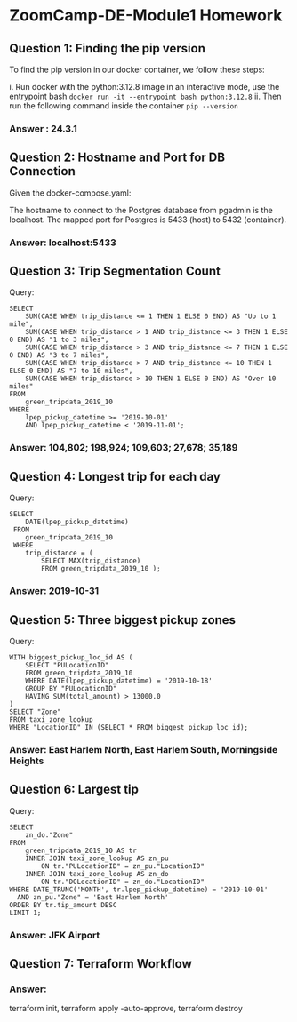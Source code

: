 # ZoomCamp-DE-Module1 Homework

## Question 1: Finding the pip version
To find the pip version in our docker container, we follow these steps:

i. Run docker with the python:3.12.8 image in an interactive mode, use the entrypoint bash
`docker run -it --entrypoint bash python:3.12.8`
ii. Then run the following command inside the container
`pip --version`
### Answer : 24.3.1

## Question 2: Hostname and Port for DB Connection
Given the docker-compose.yaml:

The hostname to connect to the Postgres database from pgadmin is the localhost.
The mapped port for Postgres is 5433 (host) to 5432 (container).
### Answer: localhost:5433

## Question 3: Trip Segmentation Count
Query:
```
SELECT
    SUM(CASE WHEN trip_distance <= 1 THEN 1 ELSE 0 END) AS "Up to 1 mile",
    SUM(CASE WHEN trip_distance > 1 AND trip_distance <= 3 THEN 1 ELSE 0 END) AS "1 to 3 miles",
    SUM(CASE WHEN trip_distance > 3 AND trip_distance <= 7 THEN 1 ELSE 0 END) AS "3 to 7 miles",
    SUM(CASE WHEN trip_distance > 7 AND trip_distance <= 10 THEN 1 ELSE 0 END) AS "7 to 10 miles",
    SUM(CASE WHEN trip_distance > 10 THEN 1 ELSE 0 END) AS "Over 10 miles"
FROM
    green_tripdata_2019_10
WHERE
    lpep_pickup_datetime >= '2019-10-01'
    AND lpep_pickup_datetime < '2019-11-01';
```

### Answer: 104,802; 198,924; 109,603; 27,678; 35,189

## Question 4: Longest trip for each day
Query:
```
SELECT
    DATE(lpep_pickup_datetime)
 FROM
    green_tripdata_2019_10
 WHERE
    trip_distance = (
        SELECT MAX(trip_distance)
        FROM green_tripdata_2019_10 );
```

### Answer: 2019-10-31

## Question 5: Three biggest pickup zones
Query:
```
WITH biggest_pickup_loc_id AS (
    SELECT "PULocationID"
    FROM green_tripdata_2019_10
    WHERE DATE(lpep_pickup_datetime) = '2019-10-18'
    GROUP BY "PULocationID"
    HAVING SUM(total_amount) > 13000.0
)
SELECT "Zone"
FROM taxi_zone_lookup
WHERE "LocationID" IN (SELECT * FROM biggest_pickup_loc_id);
```

### Answer: East Harlem North, East Harlem South, Morningside Heights

## Question 6: Largest tip
Query:
```
SELECT
    zn_do."Zone"
FROM
    green_tripdata_2019_10 AS tr
    INNER JOIN taxi_zone_lookup AS zn_pu
        ON tr."PULocationID" = zn_pu."LocationID"
    INNER JOIN taxi_zone_lookup AS zn_do
        ON tr."DOLocationID" = zn_do."LocationID"
WHERE DATE_TRUNC('MONTH', tr.lpep_pickup_datetime) = '2019-10-01'
  AND zn_pu."Zone" = 'East Harlem North'
ORDER BY tr.tip_amount DESC
LIMIT 1;
```

### Answer: JFK Airport

## Question 7: Terraform Workflow

### Answer:
terraform init, terraform apply -auto-approve, terraform destroy
